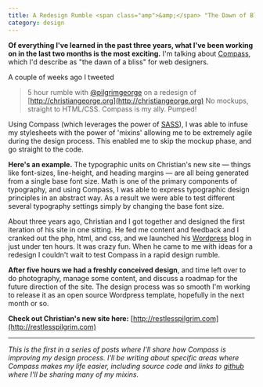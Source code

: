 ```yaml
---
title: A Redesign Rumble <span class="amp">&amp;</span> "The Dawn of Bliss"
category: design
---
```


**Of everything I've learned in the past three years, what I've been working on in the last two months is the most exciting.** I'm talking about [Compass](http://compass-style.org), which I'd describe as "the dawn of a bliss" for web designers.

A couple of weeks ago I tweeted

> 5 hour rumble with [@pilgrimgeorge](http://twitter.com/pilgrimgeorge) on a redesign of [http://christiangeorge.org](http://christiangeorge.org) No mockups, straight to HTML/CSS. Compass is my ally. Pumped!

Using Compass (which leverages the power of [SASS](http://sass-lang.com)), I was able to infuse my stylesheets with the power of 'mixins' allowing me to be extremely agile during the design process. This enabled me to skip the mockup phase, and go straight to the code.

**Here's an example.** The typographic units on Christian's new site &mdash; things like font-sizes, line-height, and heading margins &mdash; are all being generated from a single base font size. Math is one of the primary components of typography, and using Compass, I was able to express typographic design principles in an abstract way. As a result we were able to test different several typography settings simply by changing the base font size.

About three years ago, Christian and I got together and designed the first iteration of his site in one sitting. He fed me content and feedback and I cranked out the php, html, and css, and we launched his [Wordpress](http://wordpress.org) blog in just under ten hours. It was crazy fun. When he came to me with ideas for a redesign I couldn't wait to test Compass in a rapid design rumble.

**After five hours we had a freshly conceived design**, and time left over to do photography, manage some content, and discuss a roadmap for the future direction of the site. The design process was so smooth I'm working to release it as an open source Wordpress template, hopefully in the next month or so.

**Check out Christian's new site here:** [http://restlesspilgrim.com](http://restlesspilgrim.com)

---

*This is the first in a series of posts where I'll share how Compass is improving my design process. I'll be writing about specific areas where Compass makes my life easier, including source code and links to [github](http://github.com/imathis) where I'll be sharing many of my mixins.*
